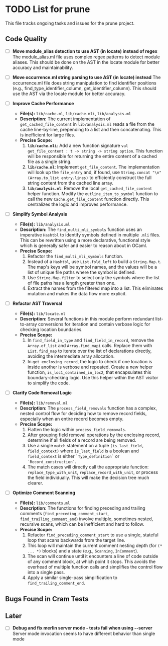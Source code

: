 # TODO List for prune

This file tracks ongoing tasks and issues for the prune project.

## Code Quality

- [ ] **Move module_alias detection to use AST (in locate) instead of regex**
    The module_alias.ml file uses complex regex patterns to detect module aliases.
    This should be done on the AST in the locate module for better accuracy and maintainability.

- [ ] **Move occurrence.ml string parsing to use AST (in locate) instead**
    The occurrence.ml file does string manipulation to find identifier positions
    (e.g., find_type_identifier_column, get_identifier_column). This should use
    the AST via the locate module for better accuracy.

- [ ] **Improve Cache Performance**
    - **File(s):** `lib/cache.ml`, `lib/cache.mli`, `lib/analysis.ml`
    - **Description:** The current implementation of `get_cached_file_content` in `lib/analysis.ml` reads a file from the cache line-by-line, prepending to a list and then concatenating. This is inefficient for large files.
    - **Precise Scope:**
        1.  **`lib/cache.mli`**: Add a new function signature `val get_file_content : t -> string -> string option`. This function will be responsible for returning the entire content of a cached file as a single string.
        2.  **`lib/cache.ml`**: Implement `get_file_content`. The implementation will look up the `file_entry` and, if found, use `String.concat "\n" (Array.to_list entry.lines)` to efficiently construct the full string content from the cached line array.
        3.  **`lib/analysis.ml`**: Remove the local `get_cached_file_content` helper function. Modify the `outline_item_to_symbol` function to call the new `Cache.get_file_content` function directly. This centralizes the logic and improves performance.

- [ ] **Simplify Symbol Analysis**
    - **File(s):** `lib/analysis.ml`
    - **Description:** The `find_multi_mli_symbols` function uses an imperative `Hashtbl` to identify symbols defined in multiple `.mli` files. This can be rewritten using a more declarative, functional style which is generally safer and easier to reason about in OCaml.
    - **Precise Scope:**
        1.  Refactor the `find_multi_mli_symbols` function.
        2.  Instead of a `Hashtbl`, use `List.fold_left` to build a `String.Map.t`. The map's keys will be symbol names, and the values will be a list of unique file paths where the symbol is defined.
        3.  Use `String.Map.filter` to select only the symbols where the list of file paths has a length greater than one.
        4.  Extract the names from the filtered map into a list. This eliminates mutation and makes the data flow more explicit.

- [ ] **Refactor AST Traversal**
    - **File(s):** `lib/locate.ml`
    - **Description:** Several functions in this module perform redundant list-to-array conversions for iteration and contain verbose logic for checking location boundaries.
    - **Precise Scope:**
        1.  In `find_field_in_type` and `find_field_in_record`, remove the `Array.of_list` and `Array.find_mapi` calls. Replace them with `List.find_map` to iterate over the list of declarations directly, avoiding the intermediate array allocation.
        2.  In `get_enclosing_record`, the logic to check if one location is inside another is verbose and repeated. Create a new helper function, `is_loc1_contained_in_loc2`, that encapsulates this boundary-checking logic. Use this helper within the AST visitor to simplify the code.

- [ ] **Clarify Code Removal Logic**
    - **File(s):** `lib/removal.ml`
    - **Description:** The `process_field_removals` function has a complex, nested control flow for deciding how to remove record fields, especially when an entire record becomes empty.
    - **Precise Scope:**
        1.  Flatten the logic within `process_field_removals`.
        2.  After grouping field removal operations by the enclosing record, determine if all fields of a record are being removed.
        3.  Use a single `match` statement on a tuple `(is_last_field, field_context)` where `is_last_field` is a boolean and `field_context` is either `` `Type_definition` `` or `` `Record_construction` ``.
        4.  The match cases will directly call the appropriate function: `replace_type_with_unit`, `replace_record_with_unit`, or process the field individually. This will make the decision tree much clearer.

- [ ] **Optimize Comment Scanning**
    - **File(s):** `lib/comments.ml`
    - **Description:** The functions for finding preceding and trailing comments (`find_preceding_comment_start`, `find_trailing_comment_end`) involve multiple, sometimes nested, recursive scans, which can be inefficient and hard to follow.
    - **Precise Scope:**
        1.  Refactor `find_preceding_comment_start` to use a single, stateful loop that scans backwards from the target line.
        2.  This loop will maintain the current comment nesting depth (for `(* ... *)` blocks) and a state (e.g., `Scanning`, `InComment`).
        3.  The scan will continue until it encounters a line of code outside of any comment block, at which point it stops. This avoids the overhead of multiple function calls and simplifies the control flow into a single pass.
        4.  Apply a similar single-pass simplification to `find_trailing_comment_end`.

## Bugs Found in Cram Tests




## Later

- [ ] **Debug and fix merlin server mode - tests fail when using --server**
    Server mode invocation seems to have different behavior than single mode
